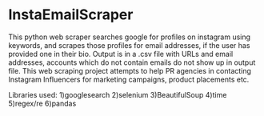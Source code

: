 # InstaEmailScraper
This python web scraper searches google for profiles on instagram using keywords, and scrapes those profiles for email addresses,
if the user has provided one in their bio. 
Output is in a .csv file with URLs and email addresses, accounts which do not contain emails do not show up in output file.
This web scraping project attempts to help PR agencies in contacting Instagram Influencers for marketing campaigns, product placements etc.

Libraries used:
1)googlesearch
2)selenium
3)BeautifulSoup
4)time
5)regex/re
6)pandas
